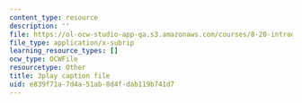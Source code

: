 ```yaml
---
content_type: resource
description: ''
file: https://ol-ocw-studio-app-qa.s3.amazonaws.com/courses/8-20-introduction-to-special-relativity-january-iap-2021/e839f71a7d4a51ab8d4fdab119b741d7_S1CREXGfvE.vtt
file_type: application/x-subrip
learning_resource_types: []
ocw_type: OCWFile
resourcetype: Other
title: 3play caption file
uid: e839f71a-7d4a-51ab-8d4f-dab119b741d7
---
```

